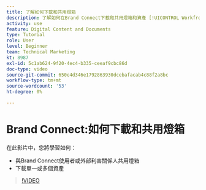 ```yaml
---
title: 了解如何下載和共用燈箱
description: 了解如何在Brand Connect下載和共用燈箱和資產 [!UICONTROL Workfront DAM].
activity: use
feature: Digital Content and Documents
type: Tutorial
role: User
level: Beginner
team: Technical Marketing
kt: 8987
exl-id: 5c1ab624-9f20-4ec4-b335-ceeaf9cbc86d
doc-type: video
source-git-commit: 650e4d346e1792863930dcebafacab4c88f2a8bc
workflow-type: tm+mt
source-wordcount: '53'
ht-degree: 0%

---
```


# Brand Connect:如何下載和共用燈箱

在此影片中，您將學習如何：

* 與Brand Connect使用者或外部利害關係人共用燈箱
* 下載單一或多個資產

>[!VIDEO](https://video.tv.adobe.com/v/335249/?quality=12&learn=on)
